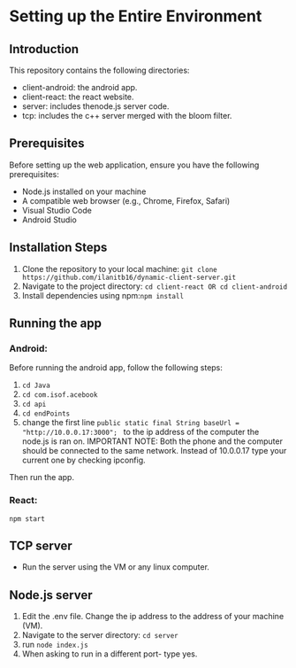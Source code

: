 # Setting up the Entire Environment

## Introduction
This repository contains the following directories:
- client-android: the android app.
- client-react: the react website.
- server: includes thenode.js server code.
- tcp: includes the c++ server merged with the bloom filter.

## Prerequisites

Before setting up the web application, ensure you have the following prerequisites:
- Node.js installed on your machine
- A compatible web browser (e.g., Chrome, Firefox, Safari)
- Visual Studio Code
- Android Studio

## Installation Steps
1.	Clone the repository to your local machine: `git clone https://github.com/ilanitb16/dynamic-client-server.git`
2.	Navigate to the project directory:
`cd client-react
OR
cd client-android
`
3.	Install dependencies using npm:`npm install `

## Running the app

### Android: 

Before running the android app, follow the following steps:
1. `cd Java`
2. `cd com.isof.acebook`
3. `cd api`
4. `cd endPoints`
5. change the first line `public static final String baseUrl = "http://10.0.0.17:3000"; ` to the ip address of the computer the node.js is ran on.
IMPORTANT NOTE: Both the phone and the computer should be connected to the same network. Instead of 10.0.0.17 type your current one by checking ipconfig.

Then run the app.

### React:
`npm start`

## TCP server
- Run the server using the VM or any linux computer.

## Node.js server
1. Edit the .env file. Change the ip address to the address of your machine (VM).
2. Navigate to the server directory: `cd server`
3. run `node index.js`
4. When asking to run in a different port- type yes. 
